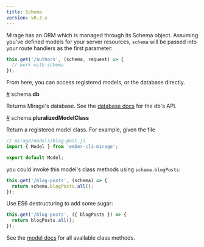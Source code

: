 ```yaml
---
title: Schema
version: v0.3.x
---
```


Mirage has an ORM which is managed through its Schema object. Assuming you've defined models for your server resources, `schema` will be passed into your route handlers as the first parameter:

```js
this.get('/authors', (schema, request) => {
  // work with schema
});
```

From here, you can access registered models, or the database directly.

<a name="database" href="#database">#</a> schema.<b>db</b>

Returns Mirage's database. See the [database docs](../database) for the db's API.

<a name="pluralizedModelClass" href="#pluralizedModelClass">#</a> schema.<b>pluralizedModelClass</b>

Return a registered model class. For example, given the file

```js
// mirage/models/blog-post.js
import { Model } from 'ember-cli-mirage';

export default Model;
```

you could invoke this model's class methods using `schema.blogPosts`:

```js
this.get('/blog-posts', (schema) => {
  return schema.blogPosts.all();
});
```

Use ES6 destructuring to add some sugar:

```js
this.get('/blog-posts', ({ blogPosts }) => {
  return blogPosts.all();
});
```

See the [model docs](../models) for all available class methods.

